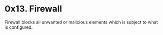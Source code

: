 # 0x13. Firewall
Firewall blocks all unwanted or malicious elements which is subject to what is configured.
